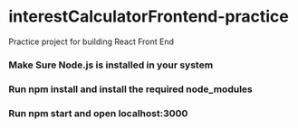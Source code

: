 # interestCalculatorFrontend-practice
Practice project for building React Front End

### Make Sure Node.js is installed in your system

### Run npm install and install the required node_modules

### Run npm start and open localhost:3000
